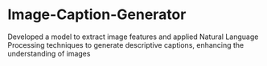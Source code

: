 # Image-Caption-Generator
Developed a model to extract image features and applied Natural Language  Processing techniques to generate descriptive captions, enhancing the understanding of images
